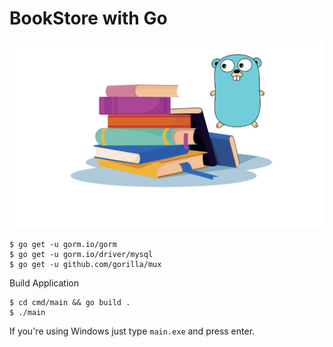 # BookStore with Go

![stack_logo](./misc/display.png)

```
$ go get -u gorm.io/gorm
$ go get -u gorm.io/driver/mysql
$ go get -u github.com/gorilla/mux
```

Build Application

```
$ cd cmd/main && go build .
$ ./main
```

If you're using Windows just type `main.exe` and press enter.